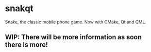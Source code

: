 # snakqt
Snake, the classic mobile phone game. Now with CMake, Qt and QML.

## WIP: There will be more information as soon there is more!
